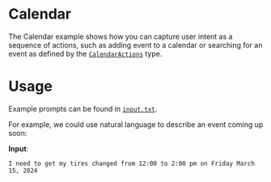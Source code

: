 # Calendar

The Calendar example shows how you can capture user intent as a sequence of actions, such as adding event to a calendar or searching for an event as defined by the [`CalendarActions`](CalendarActionsSchema.cs) type.

# Usage

Example prompts can be found in [`input.txt`](input.txt).

For example, we could use natural language to describe an event coming up soon:

**Input**:

```
I need to get my tires changed from 12:00 to 2:00 pm on Friday March 15, 2024
```
